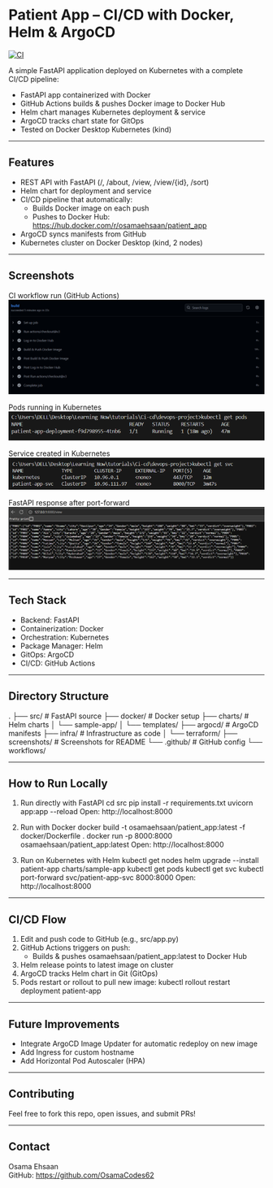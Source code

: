 # Patient App – CI/CD with Docker, Helm & ArgoCD

[![CI](https://github.com/OsamaCodes62/devops-project-Helm/actions/workflows/ci.yaml/badge.svg)](https://github.com/OsamaCodes62/devops-project-Helm/actions/workflows/ci.yaml)

A simple FastAPI application deployed on Kubernetes with a complete CI/CD pipeline:

- FastAPI app containerized with Docker
- GitHub Actions builds & pushes Docker image to Docker Hub
- Helm chart manages Kubernetes deployment & service
- ArgoCD tracks chart state for GitOps
- Tested on Docker Desktop Kubernetes (kind)

---

## Features

- REST API with FastAPI (/, /about, /view, /view/{id}, /sort)
- Helm chart for deployment and service
- CI/CD pipeline that automatically:
  - Builds Docker image on each push
  - Pushes to Docker Hub: https://hub.docker.com/r/osamaehsaan/patient_app
- ArgoCD syncs manifests from GitHub
- Kubernetes cluster on Docker Desktop (kind, 2 nodes)

---

## Screenshots

CI workflow run (GitHub Actions)
![CI Workflow](screenshots/ci-workflow.png)

Pods running in Kubernetes
![Kubernetes Pods](screenshots/kubectl-get-pods.png)

Service created in Kubernetes
![Kubernetes Service](screenshots/kubectl-get-svc.png)

FastAPI response after port-forward
![FastAPI Response](screenshots/fastapi-response.png)

---

## Tech Stack

- Backend: FastAPI
- Containerization: Docker
- Orchestration: Kubernetes
- Package Manager: Helm
- GitOps: ArgoCD
- CI/CD: GitHub Actions

---

## Directory Structure

.
├── src/ # FastAPI source
├── docker/ # Docker setup
├── charts/ # Helm charts
│ └── sample-app/
│ └── templates/
├── argocd/ # ArgoCD manifests
├── infra/ # Infrastructure as code
│ └── terraform/
├── screenshots/ # Screenshots for README
└── .github/ # GitHub config
└── workflows/

---

## How to Run Locally

1. Run directly with FastAPI
   cd src
   pip install -r requirements.txt
   uvicorn app:app --reload
   Open: http://localhost:8000

2. Run with Docker
   docker build -t osamaehsaan/patient_app:latest -f docker/Dockerfile .
   docker run -p 8000:8000 osamaehsaan/patient_app:latest
   Open: http://localhost:8000

3. Run on Kubernetes with Helm
   kubectl get nodes
   helm upgrade --install patient-app charts/sample-app
   kubectl get pods
   kubectl get svc
   kubectl port-forward svc/patient-app-svc 8000:8000
   Open: http://localhost:8000

---

## CI/CD Flow

1. Edit and push code to GitHub (e.g., src/app.py)
2. GitHub Actions triggers on push:
   - Builds & pushes osamaehsaan/patient_app:latest to Docker Hub
3. Helm release points to latest image on cluster
4. ArgoCD tracks Helm chart in Git (GitOps)
5. Pods restart or rollout to pull new image:
   kubectl rollout restart deployment patient-app

---

## Future Improvements

- Integrate ArgoCD Image Updater for automatic redeploy on new image
- Add Ingress for custom hostname
- Add Horizontal Pod Autoscaler (HPA)

---

## Contributing

Feel free to fork this repo, open issues, and submit PRs!

---

## Contact

Osama Ehsaan  
GitHub: https://github.com/OsamaCodes62
